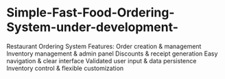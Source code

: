 # Simple-Fast-Food-Ordering-System-under-development-
 Restaurant Ordering System Features: Order creation &amp; management Inventory management &amp; admin panel Discounts &amp; receipt generation Easy navigation &amp; clear interface Validated user input &amp; data persistence Inventory control &amp; flexible customization
